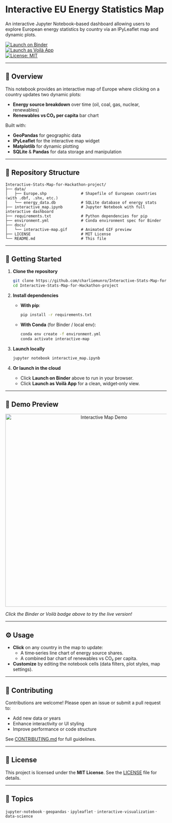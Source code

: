 # Interactive EU Energy Statistics Map

An interactive Jupyter Notebook–based dashboard allowing users to explore European energy statistics by country via an IPyLeaflet map and dynamic plots.

[![Launch on Binder](https://mybinder.org/badge_logo.svg)](https://mybinder.org/v2/gh/charliemunro/Interactive-Stats-Map-for-Hackathon-project/HEAD?filepath=interactive_map.ipynb)  
[![Launch as Voilà App](https://mybinder.org/badge_logo.svg)](https://mybinder.org/v2/gh/charliemunro/Interactive-Stats-Map-for-Hackathon-project/HEAD?urlpath=voila%2Frender%2Finteractive_map.ipynb)  
[![License: MIT](https://img.shields.io/badge/license-MIT-blue.svg)](LICENSE)

---

## 📖 Overview

This notebook provides an interactive map of Europe where clicking on a country updates two dynamic plots:

- **Energy source breakdown** over time (oil, coal, gas, nuclear, renewables)  
- **Renewables vs CO₂ per capita** bar chart  

Built with:

- **GeoPandas** for geographic data  
- **IPyLeaflet** for the interactive map widget  
- **Matplotlib** for dynamic plotting  
- **SQLite** & **Pandas** for data storage and manipulation  

---

## 📂 Repository Structure

```
Interactive-Stats-Map-for-Hackathon-project/
├── data/
│   ├── Europe.shp               # Shapefile of European countries (with .dbf, .shx, etc.)
│   └── energy_data.db           # SQLite database of energy stats
├── interactive_map.ipynb        # Jupyter Notebook with full interactive dashboard
├── requirements.txt             # Python dependencies for pip
├── environment.yml              # Conda environment spec for Binder
├── docs/
│   └── interactive-map.gif      # Animated GIF preview
├── LICENSE                      # MIT License
└── README.md                    # This file
```

---

## 🚀 Getting Started

1. **Clone the repository**  
   ```bash
   git clone https://github.com/charliemunro/Interactive-Stats-Map-for-Hackathon-project.git
   cd Interactive-Stats-Map-for-Hackathon-project
   ```

2. **Install dependencies**  
   - **With pip**:  
     ```bash
     pip install -r requirements.txt
     ```  
   - **With Conda** (for Binder / local env):  
     ```bash
     conda env create -f environment.yml
     conda activate interactive-map
     ```

3. **Launch locally**  
   ```bash
   jupyter notebook interactive_map.ipynb
   ```

4. **Or launch in the cloud**  
   - Click **Launch on Binder** above to run in your browser.  
   - Click **Launch as Voilà App** for a clean, widget‑only view.

---

## 🎥 Demo Preview

<p align="center">
  <img src="docs/interactive-map.gif" alt="Interactive Map Demo" width="600"/>
</p>

*Click the Binder or Voilà badge above to try the live version!*

---

## ⚙️ Usage

- **Click** on any country in the map to update:  
  - A time‑series line chart of energy source shares.  
  - A combined bar chart of renewables vs CO₂ per capita.  
- **Customize** by editing the notebook cells (data filters, plot styles, map settings).

---

## 🤝 Contributing

Contributions are welcome! Please open an issue or submit a pull request to:

- Add new data or years  
- Enhance interactivity or UI styling  
- Improve performance or code structure  

See [CONTRIBUTING.md](CONTRIBUTING.md) for full guidelines.

---

## 📄 License

This project is licensed under the **MIT License**. See the [LICENSE](LICENSE) file for details.

---

## 🔖 Topics

`jupyter-notebook` · `geopandas` · `ipyleaflet` · `interactive-visualization` · `data-science`
